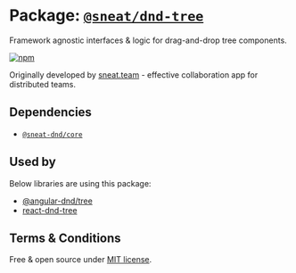 # Package: [`@sneat/dnd-tree`](https://www.npmjs.com/package/@sneat/dnd-tree)

Framework agnostic interfaces & logic for drag-and-drop tree components.

[![npm](https://img.shields.io/npm/v/@sneat-dnd/tree.svg)](https://www.npmjs.com/package/@sneat-dnd/ree)

Originally developed by [sneat.team](https://sneat.team) - effective collaboration app for distributed teams.

## Dependencies

- [`@sneat-dnd/core`](https://github.com/sneat-team/sneat-dnd/tree/master/packages/core)

## Used by
Below libraries are using this package:

- [@angular-dnd/tree](https://github.com/angular-dnd/angular-dnd/tree/master/packages/tree)
- [react-dnd-tree](https://github.com/sneat-team/react-dnd-tree)

## Terms & Conditions
Free & open source under [MIT license](https://github.com/sneat-team/sneat-dnd/blob/master/LICENSE).
